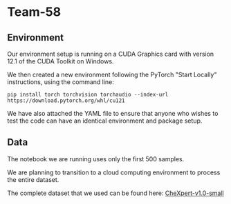 # Team-58

## Environment
Our environment setup is running on a CUDA Graphics card with version 12.1 of the CUDA Toolkit on Windows.

We then created a new environment following the PyTorch "Start Locally" instructions, using the command line: 

`pip install torch torchvision torchaudio --index-url https://download.pytorch.org/whl/cu121`

We have also attached the YAML file to ensure that anyone who wishes to test the code can have an identical environment and package setup.

## Data
The notebook we are running uses only the first 500 samples.

We are planning to transition to a cloud computing environment to process the entire dataset.

The complete dataset that we used can be found here:
[CheXpert-v1.0-small](https://www.kaggle.com/datasets/willarevalo/chexpert-v10-small)


